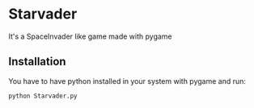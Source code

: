 # Starvader
It's a SpaceInvader like game made with pygame

## Installation
You have to have python installed in your system with pygame and run:

`python Starvader.py`
